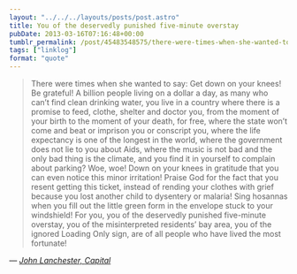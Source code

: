 ```yaml
---
layout: "../../../layouts/posts/post.astro"
title: You of the deservedly punished five-minute overstay
pubDate: 2013-03-16T07:16:48+00:00
tumblr_permalink: /post/45483548575/there-were-times-when-she-wanted-to-say-get-down
tags: ["linklog"]
format: "quote"
---
```


> There were times when she wanted to say: Get down on your knees! Be grateful! A billion people living on a dollar a day, as many who can’t find clean drinking water, you live in a country where there is a promise to feed, clothe, shelter and doctor you, from the moment of your birth to the moment of your death, for free, where the state won’t come and beat or imprison you or conscript you, where the life expectancy is one of the longest in the world, where the government does not lie to you about Aids, where the music is not bad and the only bad thing is the climate, and you find it in yourself to complain about parking? Woe, woe! Down on your knees in gratitude that you can even notice this minor irritation! Praise God for the fact that you resent getting this ticket, instead of rending your clothes with grief because you lost another child to dysentery or malaria! Sing hosannas when you fill out the little green form in the envelope stuck to your windshield! For you, you of the deservedly punished five-minute overstay, you of the misinterpreted residents’ bay area, you of the ignored Loading Only sign, are of all people who have lived the most fortunate!

— <cite>[John Lanchester, _Capital_](https://www.goodreads.com/book/show/16241160-capital)</cite>
